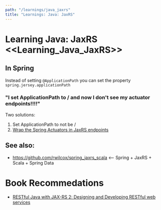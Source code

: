 ```yaml
---
path: "/learnings/java_jaxrs"
title: "Learnings: Java: JaxRS"
---
```


# Learning Java: JaxRS <<Learning_Java_JaxRS>>


## In Spring

Instead of setting `@ApplicationPath` you can set the property `spring.jersey.applicationPath`

### "I set ApplicationPath to / and now I don't see my actuator endpoints!!!!"

Two solutions:

  1. Set ApplicationPath to not be /
  2. [Wrap the Spring Actuators in JaxRS endpoints](http://ruhkopf.name/blog/exposing-spring-actuator-endpoints-via-jersey-jax-rs)
  
  
## See also:

  * https://github.com/rwilcox/spring_jaxrs_scala   <-- Spring + JaxRS + Scala + Spring Data

# Book Recommedations

  * [RESTful Java with JAX-RS 2: Designing and Developing RESTful web services](https://www.amazon.com/RESTful-Java-JAX-RS-2-0-Distributed-dp-144936134X/dp/144936134X/ref=as_li_ss_tl?_encoding=UTF8&me=&qid=1555870170&linkCode=ll1&tag=wilcodevelsol-20&linkId=ac98b030764d862ef4332d2da42f8e46&language=en_US)
